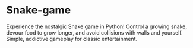 # Snake-game
Experience the nostalgic Snake game in Python! Control a growing snake, devour food to grow longer, and avoid collisions with walls and yourself. Simple, addictive gameplay for classic entertainment.
